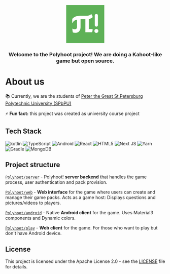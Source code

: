 <p align="center">
  <a href="https://polyhoot.ciphen.net">
    <img src="https://github.com/Polyhoot/.github/blob/main/logo.jpeg?raw=true" alt="polyhoot logo green" width="120" height="120">
  </a>
</p>

<h3 align="center">Welcome to the Polyhoot project! We are doing a Kahoot-like game but open source.</h1>

<h1>About us</h1>

📚 Currently, we are the students of [Peter the Great St.Petersburg Polytechnic University (SPbPU)](https://english.spbstu.ru/)

⚡ **Fun fact:** this project was created as university course project

<h2>Tech Stack</h1>

<p>
  <img alt="kotlin" src="https://img.shields.io/badge/kotlin-%230095D5.svg?style=for-the-badge&logo=kotlin&logoColor=white">
  <img alt="TypeScript" src="https://img.shields.io/badge/typescript-%23007ACC.svg?style=for-the-badge&logo=typescript&logoColor=white">
  <img alt="Android" src="https://img.shields.io/badge/android-%233DDC84.svg?style=for-the-badge&logo=android&logoColor=white">
  <img alt="React" src="https://img.shields.io/badge/react-%2320232a.svg?style=for-the-badge&logo=react&logoColor=%2361DAFB">
  <img alt="HTML5" src="https://img.shields.io/badge/html5-%23E34F26.svg?style=for-the-badge&logo=html5&logoColor=white">
  <img alt="Next JS" src="https://img.shields.io/badge/Next-black?style=for-the-badge&logo=next.js&logoColor=white">
  <img alt="Yarn" src="https://img.shields.io/badge/yarn-%232C8EBB.svg?style=for-the-badge&logo=yarn&logoColor=white">
  <img alt="Gradle" src="https://img.shields.io/badge/Gradle-02303A.svg?style=for-the-badge&logo=Gradle&logoColor=white">
  <img alt="MongoDB" src="https://img.shields.io/badge/MongoDB-%234ea94b.svg?style=for-the-badge&logo=mongodb&logoColor=white">
</p>

<h2>Project structure</h1>
<p><a href="https://github.com/polyhoot/server"><code>Polyhoot/server</code></a> - Polyhoot! <b>server backend</b> that handles the game process, user authentication and pack provision.</p>
<p><a href="https://github.com/polyhoot/web"><code>Polyhoot/web</code></a> - <b>Web interface</b> for the game where users can create and manage their game packs. Acts as a game host: Displays questions and pictures/videos to players.
<p><a href="https://github.com/polyhoot/android"><code>Polyhoot/android</code></a> - Native <b>Android client</b> for the game. Uses Material3 components and Dynamic colors.</p>
<p><a href="https://github.com/polyhoot/play"><code>Polyhoot/play</code></a> - <b>Web client</b> for the game. For those who want to play but don't have Android device.</p>

<h2>License</h2>
<p>This project is licensed under the Apache License 2.0 - see the <a href=LICENSE>LICENSE</a> file for details.</p>
